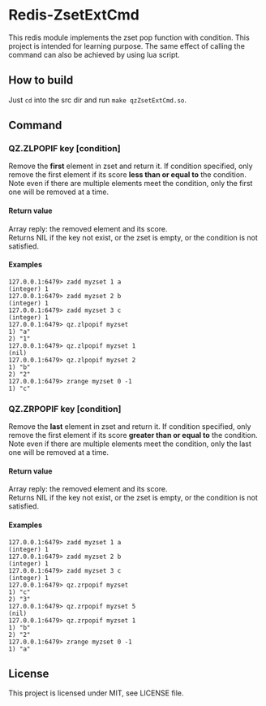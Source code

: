 # Redis-ZsetExtCmd
This redis module implements the zset pop function with condition. This project is intended for learning purpose. The same effect of calling the command can also be achieved by using lua script.

## How to build
Just `cd` into the src dir and run `make qzZsetExtCmd.so`.

## Command
### QZ.ZLPOPIF key [condition]
Remove the **first** element in zset and return it. If condition specified, only remove the first element if its score **less than or equal to** the condition. Note even if there are multiple elements meet the condition, only the first one will be removed at a time.

#### Return value
Array reply: the removed element and its score.  
Returns NIL if the key not exist, or the zset is empty, or the condition is not satisfied.

#### Examples
    127.0.0.1:6479> zadd myzset 1 a
	(integer) 1
	127.0.0.1:6479> zadd myzset 2 b
	(integer) 1
	127.0.0.1:6479> zadd myzset 3 c
	(integer) 1
	127.0.0.1:6479> qz.zlpopif myzset
	1) "a"
	2) "1"
	127.0.0.1:6479> qz.zlpopif myzset 1
	(nil)
	127.0.0.1:6479> qz.zlpopif myzset 2
	1) "b"
	2) "2"
	127.0.0.1:6479> zrange myzset 0 -1
	1) "c"

### QZ.ZRPOPIF key [condition]
Remove the **last** element in zset and return it. If condition specified, only remove the first element if its score **greater than or equal to** the condition. Note even if there are multiple elements meet the condition, only the last one will be removed at a time.

#### Return value
Array reply: the removed element and its score.  
Returns NIL if the key not exist, or the zset is empty, or the condition is not satisfied.

#### Examples
	127.0.0.1:6479> zadd myzset 1 a
	(integer) 1
	127.0.0.1:6479> zadd myzset 2 b
	(integer) 1
	127.0.0.1:6479> zadd myzset 3 c
	(integer) 1
	127.0.0.1:6479> qz.zrpopif myzset
	1) "c"
	2) "3"
	127.0.0.1:6479> qz.zrpopif myzset 5
	(nil)
	127.0.0.1:6479> qz.zrpopif myzset 1
	1) "b"
	2) "2"
	127.0.0.1:6479> zrange myzset 0 -1
	1) "a"

## License
This project is licensed under MIT, see LICENSE file.

